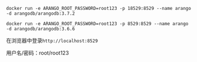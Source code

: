  

```
docker run -e ARANGO_ROOT_PASSWORD=root123 -p 18529:8529 --name arango -d arangodb/arangodb:3.7.2

docker run -e ARANGO_ROOT_PASSWORD=root123 -p 8529:8529 --name arango -d arangodb/arangodb:3.6.6
```

在浏览器中登录`http://localhost:8529`

用户名/密码：root/root123